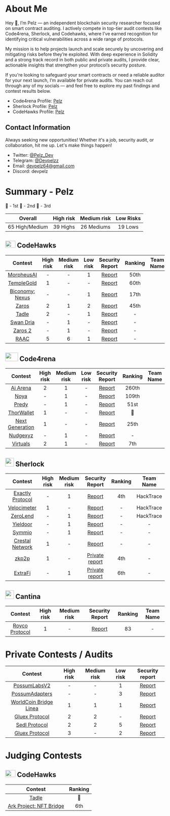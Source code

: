 # About Me

Hey 👋, I’m Pelz — an independent blockchain security researcher focused on smart contract auditing.
I actively compete in top-tier audit contests like Code4rena, Sherlock, and Codehawks, where I’ve earned recognition for identifying critical vulnerabilities across a wide range of protocols.

My mission is to help projects launch and scale securely by uncovering and mitigating risks before they’re exploited. With deep experience in Solidity and a strong track record in both public and private audits, I provide clear, actionable insights that strengthen your protocol’s security posture.

If you're looking to safeguard your smart contracts or need a reliable auditor for your next launch, I’m available for private audits. You can reach out through any of my socials — and feel free to explore my past findings and contest results below.

- Code4rena Profile: [Pelz](https://code4rena.com/@Pelz)
- Sherlock Profile: [Pelz](https://audits.sherlock.xyz/watson/Pelz)
- CodeHawks Profile: [Pelz](https://www.codehawks.com/profile/clokuwofs000yih08n1oqrf6d)

## Contact Information

Always seeking new opportunities! Whether it's a job, security audit, or collaboration, hit me up. Let's make things happen!

- Twitter: [@Pelz_Dev](https://twitter.com/Pelz_Dev)
- Telegram: [@Devpelzz](https://t.me/Devpelzz)
- Email: [devpelz64@gmail.com](devpelz64@gmail.com)
- Discord: devpelz

# Summary - Pelz

🥇 - 1st
🥈 - 2nd
🥉 - 3rd

|    Overall     | High risk | Medium risk | Low Risks |
| :------------: | :-------: | :---------: | :-------: |
| 65 High/Medium | 39 Highs  | 26 Mediums  |  19 Lows  |

## <img src="https://res.cloudinary.com/droqoz7lg/image/upload/v1689080263/snhkgvtsidryjdtx0pce.png" width=32 height=22> CodeHawks

|                              Contest                              | High risk | Medium risk | Low risk |                                                 Security Report                                                 | Ranking | Team Name |
| :---------------------------------------------------------------: | :-------: | :---------: | :------: | :-------------------------------------------------------------------------------------------------------------: | :-----: | --------- |
|   [MorpheusAI](https://codehawks.cyfrin.io/c/2024-01-Morpheus/)   |     -     |      -      |    1     |                          [Report](https://codehawks.cyfrin.io/c/2024-01-Morpheus/s/62)                          |  50th   |           |
|  [TempleGold](https://codehawks.cyfrin.io/c/2024-07-templegold)   |     1     |      -      |    -     |                        [Report](https://codehawks.cyfrin.io/c/2024-07-templegold/s/323)                         |  60th   |           |
| [Biconomy: Nexus](https://codehawks.cyfrin.io/c/2024-07-biconomy) |     -     |      -      |    1     | [Report](https://codehawks.cyfrin.io/c/2024-07-biconomy/results?lt=contest&page=1&sc=reward&sj=reward&t=report) |  17th   |           |
|       [Zaros](https://codehawks.cyfrin.io/c/2024-07-zaros)        |     2     |      1      |    2     |  [Report](https://codehawks.cyfrin.io/c/2024-07-zaros/results?lt=contest&sc=reward&sj=reward&page=1&t=report)   |  45th   |           |
|       [Tadle](https://codehawks.cyfrin.io/c/2024-08-tadle)        |     2     |      -      |    1     |                     [Report](https://codehawks.cyfrin.io/c/2024-08-tadle/results?t=report)                      |    -    |           |
|   [Swan Dria](https://codehawks.cyfrin.io/c/2024-10-swan-dria)    |     -     |      1      |    -     |                         [Report](https://codehawks.cyfrin.io/c/2024-10-swan-dria/s/541)                         |    -    |           |
|   [Zaros 2](https://codehawks.cyfrin.io/c/2025-01-zaros-part-2)   |     -     |      1      |    -     |                       [Report](https://codehawks.cyfrin.io/c/2025-01-zaros-part-2/s/907)                        |    -    |           |
|        [RAAC](https://codehawks.cyfrin.io/c/2025-02-raac)         |     5     |      6      |    1     |             [Report](https://github.com/DevPelz/DevPelz/blob/main/CodeHawks/Pelz-Core-Contracts.md)             |    -    |           |

## <img src="https://code4rena.com/images/c4-logo-icon.svg" width=40 height=27> Code4rena

|                                 Contest                                 | High risk | Medium risk | Low risk |                               Security Report                               | Ranking | Team Name |
| :---------------------------------------------------------------------: | :-------: | :---------: | :------: | :-------------------------------------------------------------------------: | :-----: | --------- |
|      [Ai Arena](https://code4rena.com/audits/2024-02-ai-arena#top)      |     2     |      1      |    -     |  [Report](https://github.com/code-423n4/2024-02-ai-arena-findings/issues)   |  260th  |           |
|          [Noya](https://code4rena.com/audits/2024-04-noya#top)          |     -     |      1      |    -     |   [Report](https://github.com/code-423n4/2024-04-noya-findings/issues/51)   |  109th  |           |
|         [Predy](https://code4rena.com/audits/2024-05-predy#top)         |     -     |      1      |    -     |  [Report](https://github.com/code-423n4/2024-05-predy-findings/issues/246)  |  51st   |           |
|      [ThorWallet](https://code4rena.com/audits/2025-02-thorwallet)      |     1     |      -      |    -     | [Report](https://code4rena.com/audits/2025-02-thorwallet/submissions/S-374) |   🥉    |           |
| [Next Generation](https://code4rena.com/audits/2025-01-next-generation) |     1     |      -      |    -     |       [Report](https://code4rena.com/reports/2025-01-next-generation)       |  25th   |           |
|        [Nudgexyz](https://code4rena.com/audits/2025-03-nudgexyz)        |     -     |      1      |    -     |           [Report](https://code4rena.com/audits/2025-03-nudgexyz)           |    -    |           |
|   [Virtuals](https://code4rena.com/reports/2025-04-virtuals-protocol)   |     2     |      1      |    -     |      [Report](https://code4rena.com/reports/2025-04-virtuals-protocol)      |   7th   |           |

## <img src="https://www.google.com/s2/favicons?sz=64&domain_url=https://audits.sherlock.xyz/" width=27 height=27> Sherlock

|                           Contest                            | High risk | Medium risk |                                         Security Report                                          | Ranking | Team Name |
| :----------------------------------------------------------: | :-------: | :---------: | :----------------------------------------------------------------------------------------------: | :-----: | :-------: |
| [Exactly Protocol](https://audits.sherlock.xyz/contests/396) |     -     |      1      | [Report](https://github.com/sherlock-audit/2024-07-exactly-stacking-contracts-judging/issues/22) |   4th   | HackTrace |
|   [Velocimeter](https://audits.sherlock.xyz/contests/442)    |     1     |      -      |                    [Report](https://audits.sherlock.xyz/contests/442/report)                     |    -    | HackTrace |
|     [ZeroLend](https://audits.sherlock.xyz/contests/466)     |     -     |      1      |                    [Report](https://audits.sherlock.xyz/contests/466/report)                     |    -    | HackTrace |
|     [Yieldoor](https://audits.sherlock.xyz/contests/791)     |     -     |      1      |         [Report](https://github.com/sherlock-audit/2025-02-yieldoor-judging/issues/564)          |    -    |     -     |
|      [Symmio](https://audits.sherlock.xyz/contests/838)      |     -     |      1      |     [Report](https://github.com/sherlock-audit/2025-03-symm-io-stacking-judging/issues/101)      |    -    |     -     |
| [Crestal Network](https://audits.sherlock.xyz/contests/755)  |     1     |      -      |      [Report](https://github.com/sherlock-audit/2025-03-crestal-network-judging/issues/52)       |    -    |     -     |
|      [zkp2p](https://audits.sherlock.xyz/contests/805)       |     1     |      -      |                                       [Private report](#)                                        |   4th   |     -     |
|     [ExtraFi](https://audits.sherlock.xyz/contests/826)      |     -     |      1      |                                       [Private report](#)                                        |   6th   |     -     |

## <img src="https://www.google.com/s2/favicons?sz=64&domain_url=https://cantina.xyz/" width=27 height=27> Cantina

|                                          Contest                                          | High risk | Medium risk |                                   Security Report                                    | Ranking | Team Name |
| :---------------------------------------------------------------------------------------: | :-------: | :---------: | :----------------------------------------------------------------------------------: | :-----: | :-------: |
| [Royco Protocol](https://cantina.xyz/code/fadb5a8f-e39c-4a6b-89f6-a03858bb8602/README.md) |     1     |      -      | [Report](https://cantina.xyz/code/fadb5a8f-e39c-4a6b-89f6-a03858bb8602/findings/411) |   83    |     -     |

# Private Contests / Audits

|                                   Contest                                   | High risk | Medium risk | Low risk |                                                      Security report                                                       |
| :-------------------------------------------------------------------------: | :-------: | :---------: | :------: | :------------------------------------------------------------------------------------------------------------------------: |
|        [PossumLabsV2](https://github.com/PossumLabsCrypto/PortalsV2)        |     -     |      -      |    1     |    [Report](https://github.com/shieldify-security/audits-portfolio/blob/main/reports/PossumLabs-V2-Security-Review.pdf)    |
|       [PossumAdapters](https://github.com/PossumLabsCrypto/Adapters)        |     -     |      -      |    3     | [Report](https://github.com/shieldify-security/audits-portfolio/blob/main/reports/PossumLabs-Adapters-Security-Review.pdf) |
| [WorldCoin Bridge Linea](https://github.com/kfastov/worldcoin-bridge-linea) |     1     |      1      |    1     |    [Report](https://github.com/DevPelz/DevPelz/blob/main/PrivateAudits/Pelz_WorldCoin_Bridge_Linea_Security_Review.pdf)    |
|             [Gluex Protocol](https://github.com/gluexprotocol)              |     2     |      2      |    -     |         [Report](https://github.com/DevPelz/DevPelz/blob/main/PrivateAudits/Pelz_GlueX_Router_Security_Review.pdf)         |
|                             [Sedl Protocol](#)                              |     2     |      2      |    5     |             [Report](https://github.com/DevPelz/DevPelz/blob/main/PrivateAudits/Pelz_SEDL_Security_Review.pdf)             |
|             [Gluex Protocol](https://github.com/gluexprotocol)              |     3     |      -      |    2     |      [Report](https://github.com/DevPelz/DevPelz/blob/main/PrivateAudits/Pelz-Gluex-Router-Security-Review-July.pdf)       |

# Judging Contests

## <img src="https://res.cloudinary.com/droqoz7lg/image/upload/v1689080263/snhkgvtsidryjdtx0pce.png" width=32 height=22> CodeHawks

|                                                       Contest                                                        | Ranking |
| :------------------------------------------------------------------------------------------------------------------: | :-----: |
|             [Tadle](https://codehawks.cyfrin.io/c/2024-08-tadle/results?t=leaderboard&lt=judging&page=1)             |   🥈    |
| [Ark Project: NFT Bridge](https://codehawks.cyfrin.io/c/2024-07-ark-project/results?t=leaderboard&lt=judging&page=1) |   6th   |
